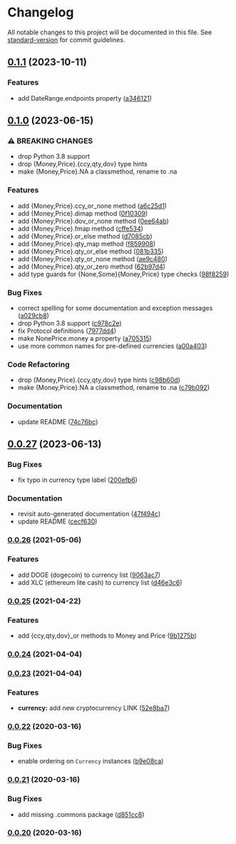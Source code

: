 # Changelog

All notable changes to this project will be documented in this file. See [standard-version](https://github.com/conventional-changelog/standard-version) for commit guidelines.

## [0.1.1](https://github.com/vst/pypara/compare/0.1.0...0.1.1) (2023-10-11)


### Features

* add DateRange.endpoints property ([a346121](https://github.com/vst/pypara/commit/a346121fcb9a82c31f9388f8667b4963628b973f))

## [0.1.0](https://github.com/vst/pypara/compare/0.0.27...0.1.0) (2023-06-15)


### ⚠ BREAKING CHANGES

* drop Python 3.8 support
* drop {Money,Price}.{ccy,qty,dov} type hints
* make {Money,Price}.NA a classmethod, rename to .na

### Features

* add {Money,Price}.ccy_or_none method ([a6c25d1](https://github.com/vst/pypara/commit/a6c25d153288e5b66391bb694120b77de6942fb6))
* add {Money,Price}.dimap method ([0f10309](https://github.com/vst/pypara/commit/0f10309287995d8c68d76d075278b2d6f7a1552a))
* add {Money,Price}.dov_or_none method ([0ee64ab](https://github.com/vst/pypara/commit/0ee64ab44591c72ab8ca36a9b86796bc10134f03))
* add {Money,Price}.fmap method ([cffe534](https://github.com/vst/pypara/commit/cffe534eb91c2f86b688d9330800baac0b274879))
* add {Money,Price}.or_else method ([d7085cb](https://github.com/vst/pypara/commit/d7085cb52336a7037000234946882ce796cf7c11))
* add {Money,Price}.qty_map method ([f859908](https://github.com/vst/pypara/commit/f85990830e9fc47a87433840dd87c22ca98f1807))
* add {Money,Price}.qty_or_else method ([081b335](https://github.com/vst/pypara/commit/081b335c464dfa1cd413b05b66036bb0e40ea426))
* add {Money,Price}.qty_or_none method ([ae9c480](https://github.com/vst/pypara/commit/ae9c480d946a0a037bd3efe43c3b583019999d01))
* add {Money,Price}.qty_or_zero method ([62b97d4](https://github.com/vst/pypara/commit/62b97d4e1655f8cdb60504c27593e188cba81583))
* add type guards for {None,Some}{Money,Price} type checks ([98f8259](https://github.com/vst/pypara/commit/98f82596de8c07f7f071934a55dc083f1c942d53))


### Bug Fixes

* correct spelling for some documentation and exception messages ([a029cb8](https://github.com/vst/pypara/commit/a029cb8a567e3eaf482232a60e14f739bc73c961))
* drop Python 3.8 support ([c978c2e](https://github.com/vst/pypara/commit/c978c2e8e59e5a2d5d48612cd12fd1a57160a11b))
* fix Protocol definitions ([7977dd4](https://github.com/vst/pypara/commit/7977dd4bc9be32aae098941b376a3aae7c4c5c9a))
* make NonePrice.money a property ([a705315](https://github.com/vst/pypara/commit/a70531509acf3acd1fc92be3c036f9bf5ffa6231))
* use more common names for pre-defined currencies ([a00a403](https://github.com/vst/pypara/commit/a00a403af44ee0e053ec0d893cf6bc28079475aa))


### Code Refactoring

* drop {Money,Price}.{ccy,qty,dov} type hints ([c98b60d](https://github.com/vst/pypara/commit/c98b60d94717826635f5815b3f0205128f174337))
* make {Money,Price}.NA a classmethod, rename to .na ([c79b092](https://github.com/vst/pypara/commit/c79b092d535b721d95b1203225a0dab2b135e73f))


### Documentation

* update README ([74c76bc](https://github.com/vst/pypara/commit/74c76bc5b0282e739956816bfad8aa8ed7a09159))

## [0.0.27](https://github.com/vst/pypara/compare/0.0.26...0.0.27) (2023-06-13)


### Bug Fixes

* fix typo in currency type label ([200efb6](https://github.com/vst/pypara/commit/200efb66cbf5179d4e2b31b279b9d8b0d50236c7))


### Documentation

* revisit auto-generated documentation ([47f494c](https://github.com/vst/pypara/commit/47f494c65ff623c06178c64cdb379f70c2d373f3))
* update README ([cecf630](https://github.com/vst/pypara/commit/cecf6303dd76c25f50b0e5979f5671ad66a49b92))

### [0.0.26](https://github.com/vst/pypara/compare/0.0.25...0.0.26) (2021-05-06)


### Features

* add DOGE (dogecoin) to currency list ([9063ac7](https://github.com/vst/pypara/commit/9063ac7dbe085a28eebadcdcbf45ecc4d9dc7637))
* add XLC (ethereum lite cash) to currency list ([d46e3c6](https://github.com/vst/pypara/commit/d46e3c639936638bc2048ae3c2adb9b0ad9aed85))

### [0.0.25](https://github.com/vst/pypara/compare/0.0.24...0.0.25) (2021-04-22)


### Features

* add {ccy,qty,dov}_or methods to Money and Price ([9b1275b](https://github.com/vst/pypara/commit/9b1275bec2a0dd659d6179002b4f32bddc53c73b))

### [0.0.24](https://github.com/vst/pypara/compare/0.0.23...0.0.24) (2021-04-04)

### [0.0.23](https://github.com/vst/pypara/compare/0.0.22...0.0.23) (2021-04-04)


### Features

* **currency:** add new cryptocurrency LINK ([52e8ba7](https://github.com/vst/pypara/commit/52e8ba797f39e93605512a096420946740aa3989))

### [0.0.22](https://github.com/vst/pypara/compare/0.0.21...0.0.22) (2020-03-16)


### Bug Fixes

* enable ordering on `Currency` instances ([b9e08ca](https://github.com/vst/pypara/commit/b9e08cac244b4a7c50b7e359c0123a0cc24a1232))

### [0.0.21](https://github.com/vst/pypara/compare/0.0.20...0.0.21) (2020-03-16)


### Bug Fixes

* add missing .commons package ([d851cc8](https://github.com/vst/pypara/commit/d851cc8f65108daacff59f0ba7df7ab03f988c81))

### [0.0.20](https://github.com/vst/pypara/compare/0.0.19...0.0.20) (2020-03-16)
